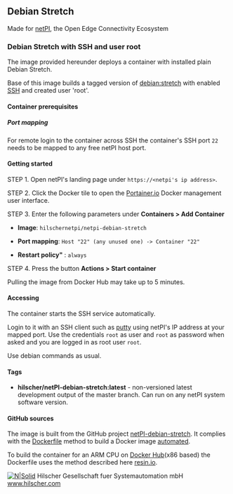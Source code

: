 ## Debian Stretch

Made for [netPI](https://www.netiot.com/netpi/), the Open Edge Connectivity Ecosystem

### Debian Stretch with SSH and user root

The image provided hereunder deploys a container with installed plain Debian Stretch.

Base of this image builds a tagged version of [debian:stretch](https://hub.docker.com/r/resin/armv7hf-debian/tags/) with enabled [SSH](https://en.wikipedia.org/wiki/Secure_Shell) and created user 'root'.

#### Container prerequisites

##### Port mapping

For remote login to the container across SSH the container's SSH port `22` needs to be mapped to any free netPI host port.

#### Getting started

STEP 1. Open netPI's landing page under `https://<netpi's ip address>`.

STEP 2. Click the Docker tile to open the [Portainer.io](http://portainer.io/) Docker management user interface.

STEP 3. Enter the following parameters under **Containers > Add Container**

* **Image**: `hilschernetpi/netpi-debian-stretch`

* **Port mapping**: `Host "22" (any unused one) -> Container "22"` 

* **Restart policy"** : `always`

STEP 4. Press the button **Actions > Start container**

Pulling the image from Docker Hub may take up to 5 minutes.

#### Accessing

The container starts the SSH service automatically.

Login to it with an SSH client such as [putty](http://www.putty.org/) using netPI's IP address at your mapped port. Use the credentials `root` as user and `root` as password when asked and you are logged in as root user `root`.

Use debian commands as usual.

#### Tags

* **hilscher/netPI-debian-stretch:latest** - non-versioned latest development output of the master branch. Can run on any netPI system software version.

#### GitHub sources
The image is built from the GitHub project [netPI-debian-stretch](https://github.com/Hilscher/netPI-debian-stretch). It complies with the [Dockerfile](https://docs.docker.com/engine/reference/builder/) method to build a Docker image [automated](https://docs.docker.com/docker-hub/builds/).

To build the container for an ARM CPU on [Docker Hub](https://hub.docker.com/)(x86 based) the Dockerfile uses the method described here [resin.io](https://resin.io/blog/building-arm-containers-on-any-x86-machine-even-dockerhub/).

[![N|Solid](http://www.hilscher.com/fileadmin/templates/doctima_2013/resources/Images/logo_hilscher.png)](http://www.hilscher.com)  Hilscher Gesellschaft fuer Systemautomation mbH  www.hilscher.com
